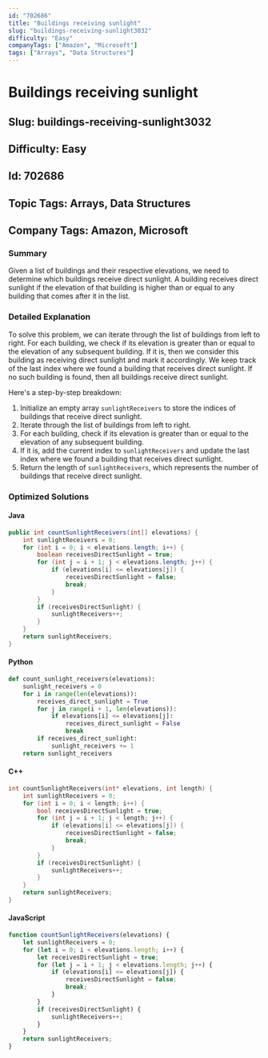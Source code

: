 ```yaml
---
id: "702686"
title: "Buildings receiving sunlight"
slug: "buildings-receiving-sunlight3032"
difficulty: "Easy"
companyTags: ["Amazon", "Microsoft"]
tags: ["Arrays", "Data Structures"]
---
```


# Buildings receiving sunlight

## Slug: buildings-receiving-sunlight3032

## Difficulty: Easy

## Id: 702686

## Topic Tags: Arrays, Data Structures

## Company Tags: Amazon, Microsoft

### Summary
Given a list of buildings and their respective elevations, we need to determine which buildings receive direct sunlight. A building receives direct sunlight if the elevation of that building is higher than or equal to any building that comes after it in the list.

### Detailed Explanation
To solve this problem, we can iterate through the list of buildings from left to right. For each building, we check if its elevation is greater than or equal to the elevation of any subsequent building. If it is, then we consider this building as receiving direct sunlight and mark it accordingly. We keep track of the last index where we found a building that receives direct sunlight. If no such building is found, then all buildings receive direct sunlight.

Here's a step-by-step breakdown:

1. Initialize an empty array `sunlightReceivers` to store the indices of buildings that receive direct sunlight.
2. Iterate through the list of buildings from left to right.
3. For each building, check if its elevation is greater than or equal to the elevation of any subsequent building.
4. If it is, add the current index to `sunlightReceivers` and update the last index where we found a building that receives direct sunlight.
5. Return the length of `sunlightReceivers`, which represents the number of buildings that receive direct sunlight.

### Optimized Solutions

#### Java
```java
public int countSunlightReceivers(int[] elevations) {
    int sunlightReceivers = 0;
    for (int i = 0; i < elevations.length; i++) {
        boolean receivesDirectSunlight = true;
        for (int j = i + 1; j < elevations.length; j++) {
            if (elevations[i] <= elevations[j]) {
                receivesDirectSunlight = false;
                break;
            }
        }
        if (receivesDirectSunlight) {
            sunlightReceivers++;
        }
    }
    return sunlightReceivers;
}
```

#### Python
```python
def count_sunlight_receivers(elevations):
    sunlight_receivers = 0
    for i in range(len(elevations)):
        receives_direct_sunlight = True
        for j in range(i + 1, len(elevations)):
            if elevations[i] <= elevations[j]:
                receives_direct_sunlight = False
                break
        if receives_direct_sunlight:
            sunlight_receivers += 1
    return sunlight_receivers
```

#### C++
```cpp
int countSunlightReceivers(int* elevations, int length) {
    int sunlightReceivers = 0;
    for (int i = 0; i < length; i++) {
        bool receivesDirectSunlight = true;
        for (int j = i + 1; j < length; j++) {
            if (elevations[i] <= elevations[j]) {
                receivesDirectSunlight = false;
                break;
            }
        }
        if (receivesDirectSunlight) {
            sunlightReceivers++;
        }
    }
    return sunlightReceivers;
}
```

#### JavaScript
```javascript
function countSunlightReceivers(elevations) {
    let sunlightReceivers = 0;
    for (let i = 0; i < elevations.length; i++) {
        let receivesDirectSunlight = true;
        for (let j = i + 1; j < elevations.length; j++) {
            if (elevations[i] <= elevations[j]) {
                receivesDirectSunlight = false;
                break;
            }
        }
        if (receivesDirectSunlight) {
            sunlightReceivers++;
        }
    }
    return sunlightReceivers;
}
```